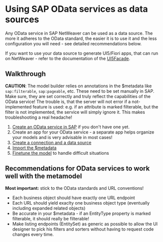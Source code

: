 # Using SAP OData services as data sources

Any OData service in SAP NetWeaver can be used as a data source. The more it adheres to the OData standard, the easier it is to use it and the less configuration you will need - see detailed recommendations below.

If you want to use your data source to generate UI5/Fiori apps, that can run on NetWeaver - refer to the documentation of the [UI5Facade](https://github.com/exface/UI5Facade/blob/master/Docs/index.md).

## Walkthrough

**CAUTION**: The model builder relies on annotations in the $metadata like `sap:filterable`, `sap:pageable`, etc. These need to be set manually in SAP. Make sure, they are set correctly and truly reflect the capabilities of the OData service! The trouble is, that the server will not error if a not-implemented feature is used: e.g. if an attribute is marked filterable, but the filter is not implemented, the service will simply ignore it. This makes troubleshooting a real headache!

1. [Create an OData service in SAP](../Creating_OData_services_in_SAP/index.md) if you don't have one yet.
2. Create an app for your OData service - a separate app helps organize your models and is very advisable in most cases!
3. [Create a connection and a data source](setting_up_an_oData_data_source.md)
4. [Import the $metadata](generate_metamodel_from_odata.md) 
5. [Finetune the model](metamodel_finetuning.md) to handle difficult situations

## Recommendations for OData services to work well with the metamodel

**Most important:** stick to the OData standards and URL conventions!

- Each business object should have exactly one URL endpoint 
- Each URL should yield exaclty one business object type (eventually including expanded related objects)
- Be accurate in your $metadata - if an EntityType property is marked filterable, it should really be filterable!
- Make listing endpoints (EntitySet) as generic as possible to allow the UI designer to pick his filters and sorters without having to request code changes every time.
